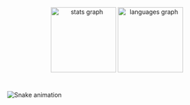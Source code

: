 <h2 align="left"></h2>

###

<div align="center">
  <img src="https://github-readme-stats.vercel.app/api?username=mariaeac&hide_title=false&hide_rank=false&show_icons=true&include_all_commits=true&count_private=true&disable_animations=false&theme=dracula&locale=en&hide_border=false" height="150" alt="stats graph"  />
  <img src="https://github-readme-stats.vercel.app/api/top-langs?username=mariaeac&locale=en&hide_title=false&layout=compact&card_width=320&langs_count=5&theme=dracula&hide_border=false" height="150" alt="languages graph"  />
</div>

###

<div align="left">
</div>

###

<br clear="both">

<img src="https://raw.githubusercontent.com/mariaeac/mariaeac/output/snake.svg" alt="Snake animation" />

###
